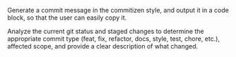 Generate a commit message in the commitizen style, and output it in a code block, so that the user can easily copy it.

Analyze the current git status and staged changes to determine the appropriate commit type (feat, fix, refactor, docs, style, test, chore, etc.), affected scope, and provide a clear description of what changed.